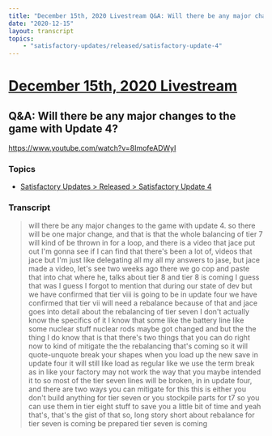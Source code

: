 ```yaml
---
title: "December 15th, 2020 Livestream Q&A: Will there be any major changes to the game with Update 4?"
date: "2020-12-15"
layout: transcript
topics:
    - "satisfactory-updates/released/satisfactory-update-4"
---
```

# [December 15th, 2020 Livestream](../2020-12-15.md)
## Q&A: Will there be any major changes to the game with Update 4?
https://www.youtube.com/watch?v=8ImofeADWyI

### Topics
* [Satisfactory Updates > Released > Satisfactory Update 4](../topics/satisfactory-updates/released/satisfactory-update-4.md)

### Transcript

> will there be any major changes to the game with update 4. so there will be one major change, and that is that the whole balancing of tier 7 will kind of be thrown in for a loop, and there is a video that jace put out I'm gonna see if I can find that there's been a lot of, videos that jace but I'm just like delegating all my all my answers to jase, but jace made a video, let's see two weeks ago there we go cop and paste that into chat where he, talks about tier 8 and tier 8 is coming I guess that was I guess I forgot to mention that during our state of dev but we have confirmed that tier viii is going to be in update four we have confirmed that tier vii will need a rebalance because of that and jace goes into detail about the rebalancing of tier seven I don't actually know the specifics of it I know that some like the battery line like some nuclear stuff nuclear rods maybe got changed and but the the thing I do know that is that there's two things that you can do right now to kind of mitigate the the rebalancing that's coming so it will quote-unquote break your shapes when you load up the new save in update four it will still like load as regular like we use the term break as in like your factory may not work the way that you maybe intended it to so most of the tier seven lines will be broken, in in update four, and there are two ways you can mitigate for this this is either you don't build anything for tier seven or you stockpile parts for t7 so you can use them in tier eight stuff to save you a little bit of time and yeah that's, that's the gist of that so, long story short about rebalance for tier seven is coming be prepared tier seven is coming
